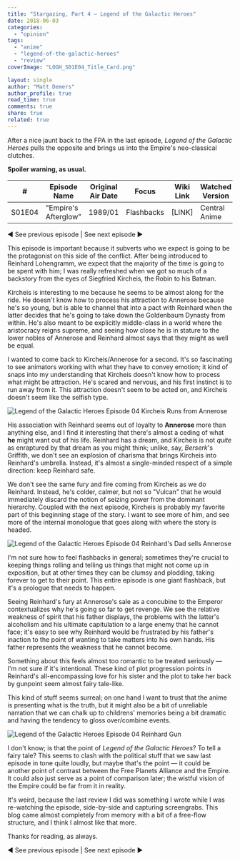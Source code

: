 ```yaml
---
title: "Stargazing, Part 4 – Legend of the Galactic Heroes"
date: 2018-06-03
categories: 
  - "opinion"
tags: 
  - "anime"
  - "legend-of-the-galactic-heroes"
  - "review"
coverImage: "LOGH_S01E04_Title_Card.png"

layout: single
author: "Matt Demers"
author_profile: true
read_time: true
comments: true
share: true
related: true
---
```


After a nice jaunt back to the FPA in the last episode, _Legend of the Galactic Heroes_ pulls the opposite and brings us into the Empire's neo-classical clutches.

**Spoiler warning, as usual.**

| # | Episode Name | Original Air Date | Focus | Wiki Link | Watched Version |
| --- | --- | --- | --- | --- | --- |
| S01E04 | "Empire's Afterglow" | 1989/01 | Flashbacks | \[LINK\] | Central Anime |

◄ See previous episode | See next episode ►

This episode is important because it subverts who we expect is going to be the protagonist on this side of the conflict. After being introduced to Reinhard Lohengramm, we expect that the majority of the time is going to be spent with him; I was really refreshed when we got so much of a backstory from the eyes of Siegfried Kircheis, the Robin to his Batman.

Kircheis is interesting to me because he seems to be almost along for the ride. He doesn't know how to process his attraction to Annerose because he's so young, but is able to channel that into a pact with Reinhard when the latter decides that he's going to take down the Goldenbaum Dynasty from within. He's also meant to be explicitly middle-class in a world where the aristocracy reigns supreme, and seeing how close he is in stature to the lower nobles of Annerose and Reinhard almost says that they might as well be equal.

I wanted to come back to Kircheis/Annerose for a second. It's so fascinating to see animators working with what they have to convey emotion; it kind of snaps into my understanding that Kircheis doesn't know how to process what might be attraction. He's scared and nervous, and his first instinct is to run away from it. This attraction doesn't seem to be acted on, and Kircheis doesn't seem like the selfish type.

![Legend of the Galactic Heroes Episode 04 Kircheis Runs from Annerose](images/LOGH_S01E04_Kircheis_Annerose.png)

His association with Reinhard seems out of loyalty to **Annerose** more than anything else, and I find it interesting that there's almost a ceding of what **he** might want out of his life. Reinhard has a dream, and Kircheis is not _quite_ as enraptured by that dream as you might think; unlike, say, _Berserk_'s Griffith, we don't see an explosion of charisma that brings Kircheis into Reinhard's umbrella. Instead, it's almost a single-minded respect of a simple direction: keep Reinhard safe.

We don't see the same fury and fire coming from Kircheis as we do Reinhard. Instead, he's colder, calmer, but not so "Vulcan" that he would immediately discard the notion of seizing power from the dominant hierarchy. Coupled with the next episode, Kircheis is probably my favorite part of this beginning stage of the story. I want to see more of him, and see more of the internal monologue that goes along with where the story is headed.

![Legend of the Galactic Heroes Episode 04 Reinhard's Dad sells Annerose](images/LOGH_S01E04_Wedding_fee.png)

I'm not sure how to feel flashbacks in general; sometimes they're crucial to keeping things rolling and telling us things that might not come up in exposition, but at other times they can be clumsy and plodding, taking forever to get to their point. This entire episode is one giant flashback, but it's a prologue that needs to happen.

Seeing Reinhard's fury at Annerose's sale as a concubine to the Emperor contextualizes why he's going so far to get revenge. We see the relative weakness of spirit that his father displays, the problems with the latter's alcoholism and his ultimate capitulation to a large enemy that he cannot face; it's easy to see why Reinhard would be frustrated by his father's inaction to the point of wanting to take matters into his own hands. His father represents the weakness that he cannot become.

Something about this feels almost too romantic to be treated seriously — I'm not sure if it's intentional. These kind of plot progression points in Reinhard's all-encompassing love for his sister and the plot to take her back by gunpoint seem almost fairy tale-like.

This kind of stuff seems surreal; on one hand I want to trust that the anime is presenting what is the truth, but it might also be a bit of unreliable narration that we can chalk up to childrens' memories being a bit dramatic and having the tendency to gloss over/combine events.

![Legend of the Galactic Heroes Episode 04 Reinhard Gun](images/LOGH_S01E04_Reinhards_Got_A_Gun.png)

I don't know; is that the point of _Legend of the Galactic Heroes_? To tell a fairy tale? This seems to clash with the political stuff that we saw last episode in tone quite loudly, but maybe that's the point — it could be another point of contrast between the Free Planets Alliance and the Empire. It could also just serve as a point of comparison later; the wistful vision of the Empire could be far from it in reality.

It's weird, because the last review I did was something I wrote while I was re-watching the episode, side-by-side and capturing screengrabs. This blog came almost completely from memory with a bit of a free-flow structure, and I think I almost like that more.

Thanks for reading, as always.

◄ See previous episode | See next episode ►

